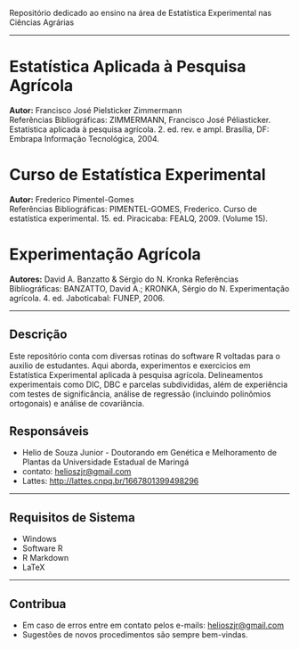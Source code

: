 Repositório dedicado ao ensino na área de Estatística Experimental nas Ciências Agrárias

***
# Estatística Aplicada à Pesquisa Agrícola  
**Autor:** Francisco José Pielsticker Zimmermann  
Referências Bibliográficas: ZIMMERMANN, Francisco José Péliasticker. Estatística aplicada à pesquisa agrícola. 2. ed. rev. e ampl. Brasília, DF: Embrapa Informação Tecnológica, 2004.


# Curso de Estatística Experimental  
**Autor:** Frederico Pimentel-Gomes  
Referências Bibliográficas: PIMENTEL-GOMES, Frederico. Curso de estatística experimental. 15. ed. Piracicaba: FEALQ, 2009. (Volume 15).


# Experimentação Agrícola  
**Autores:** David A. Banzatto & Sérgio do N. Kronka
Referências Bibliográficas: BANZATTO, David A.; KRONKA, Sérgio do N. Experimentação agrícola. 4. ed. Jaboticabal: FUNEP, 2006.

---

## Descrição

Este repositório conta com diversas rotinas do software R voltadas para o auxilio de estudantes. Aqui aborda, experimentos e exercicios em Estatística Experimental aplicada à pesquisa agrícola. Delineamentos experimentais como DIC, DBC e parcelas subdivididas, além de experiência com testes de significância, análise de regressão (incluindo polinômios ortogonais) e análise de covariância.

## Responsáveis

- Helio de Souza Junior - Doutorando em Genética e Melhoramento de Plantas da Universidade Estadual de Maringá 
- contato: helioszjr@gmail.com
- Lattes: http://lattes.cnpq.br/1667801399498296

***
## Requisitos de Sistema

- Windows
- Software R
- R Markdown
- LaTeX

***
## Contribua

- Em caso de erros entre em contato pelos e-mails: helioszjr@gmail.com
- Sugestões de novos procedimentos são sempre bem-vindas.

